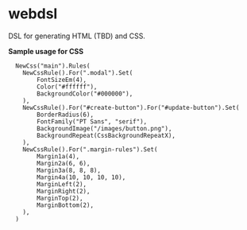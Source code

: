 webdsl
======
DSL for generating HTML (TBD) and CSS.

**Sample usage for CSS**

	  NewCss("main").Rules(
	  	NewCssRule().For(".modal").Set(
	  		FontSizeEm(4),
	  		Color("#ffffff"),
	  		BackgroundColor("#000000"),
	  	),
	  	NewCssRule().For("#create-button").For("#update-button").Set(
	  		BorderRadius(6),
	  		FontFamily("PT Sans", "serif"),
	  		BackgroundImage("/images/button.png"),
	  		BackgroundRepeat(CssBackgroundRepeatX),
	  	),
	  	NewCssRule().For(".margin-rules").Set(
	  		Margin1a(4),
	  		Margin2a(6, 6),
	  		Margin3a(8, 8, 8),
	  		Margin4a(10, 10, 10, 10),
	  		MarginLeft(2),
	  		MarginRight(2),
	  		MarginTop(2),
	  		MarginBottom(2),
	  	),
	  )

